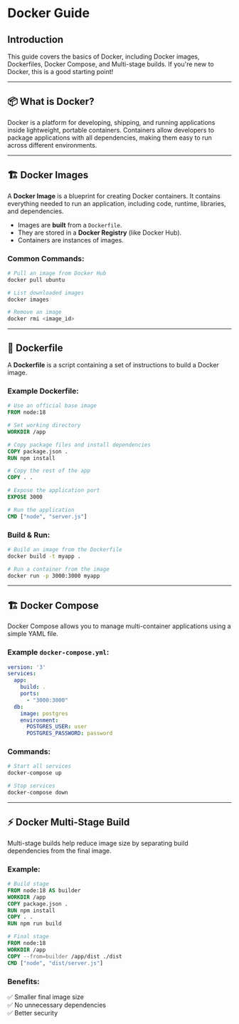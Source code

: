 # Docker Guide

## Introduction

This guide covers the basics of Docker, including Docker images, Dockerfiles, Docker Compose, and Multi-stage builds. If you're new to Docker, this is a good starting point!

---

## 📦 What is Docker?

Docker is a platform for developing, shipping, and running applications inside lightweight, portable containers. Containers allow developers to package applications with all dependencies, making them easy to run across different environments.

---

## 🏗️ Docker Images

A **Docker Image** is a blueprint for creating Docker containers. It contains everything needed to run an application, including code, runtime, libraries, and dependencies.

- Images are **built** from a `Dockerfile`.
- They are stored in a **Docker Registry** (like Docker Hub).
- Containers are instances of images.

### Common Commands:
```sh
# Pull an image from Docker Hub
docker pull ubuntu

# List downloaded images
docker images

# Remove an image
docker rmi <image_id>
```

---

## 📜 Dockerfile

A **Dockerfile** is a script containing a set of instructions to build a Docker image.

### Example Dockerfile:
```Dockerfile
# Use an official base image
FROM node:18

# Set working directory
WORKDIR /app

# Copy package files and install dependencies
COPY package.json .
RUN npm install

# Copy the rest of the app
COPY . .

# Expose the application port
EXPOSE 3000

# Run the application
CMD ["node", "server.js"]
```

### Build & Run:
```sh
# Build an image from the Dockerfile
docker build -t myapp .

# Run a container from the image
docker run -p 3000:3000 myapp
```

---

## 🏗️ Docker Compose

Docker Compose allows you to manage multi-container applications using a simple YAML file.

### Example `docker-compose.yml`:
```yaml
version: '3'
services:
  app:
    build: .
    ports:
      - "3000:3000"
  db:
    image: postgres
    environment:
      POSTGRES_USER: user
      POSTGRES_PASSWORD: password
```

### Commands:
```sh
# Start all services
docker-compose up

# Stop services
docker-compose down
```

---

## ⚡ Docker Multi-Stage Build

Multi-stage builds help reduce image size by separating build dependencies from the final image.

### Example:
```Dockerfile
# Build stage
FROM node:18 AS builder
WORKDIR /app
COPY package.json .
RUN npm install
COPY . .
RUN npm run build

# Final stage
FROM node:18
WORKDIR /app
COPY --from=builder /app/dist ./dist
CMD ["node", "dist/server.js"]
```

### Benefits:
✅ Smaller final image size  
✅ No unnecessary dependencies  
✅ Better security  


